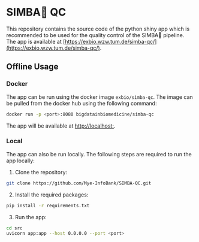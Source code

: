 # SIMBA🦁 QC
This repository contains the source code of the python shiny app which is recommended to be used for the quality control of the SIMBA🦁 pipeline. The app is available at [https://exbio.wzw.tum.de/simba-qc/](https://exbio.wzw.tum.de/simba-qc/).

## Offline Usage
### Docker
The app can be run using the docker image `exbio/simba-qc`. The image can be pulled from the docker hub using the following command:
```bash
docker run -p <port>:8080 bigdatainbiomedicine/simba-qc
```
The app will be available at [http://localhost:<port>](http://localhost:<port>).

### Local
The app can also be run locally. The following steps are required to run the app locally:
1. Clone the repository:
```bash
git clone https://github.com/Mye-InfoBank/SIMBA-QC.git
```
2. Install the required packages:
```bash
pip install -r requirements.txt
```
3. Run the app:
```bash
cd src
uvicorn app:app --host 0.0.0.0 --port <port>
```
